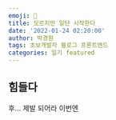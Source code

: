```yaml
---
emoji: 🔮
title: 모르지만 일단 시작한다
date: '2022-01-24 02:20:00'
author: 박경원
tags: 초보개발자 블로그 프론트엔드
categories: 일기 featured
---
```

## 힘들다
후... 제발 되어라 이번엔

```toc

```
